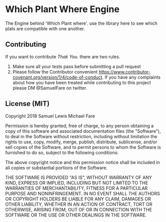 # Which Plant Where Engine

The Engine behind 'Which Plant where'. use the library here to see which plats are compatible with one another.

## Contributing
If you want to contribute *Thak You*. there are two rules. 

1. Make sure all your tests pass before submitting a pull request
2. Please follow the Contributor convenient https://www.contributor-covenant.org/version/1/4/code-of-conduct. If you have any complaints about how you have been treated while contributing to this project please DM @SamuelFare on twitter.  

## License (MIT)
Copyright 2018 Samuel Lewis Michael Fare

Permission is hereby granted, free of charge, to any person obtaining a copy of this software and associated documentation files (the "Software"), to deal in the Software without restriction, including without limitation the rights to use, copy, modify, merge, publish, distribute, sublicense, and/or sell copies of the Software, and to permit persons to whom the Software is furnished to do so, subject to the following conditions:

The above copyright notice and this permission notice shall be included in all copies or substantial portions of the Software.

THE SOFTWARE IS PROVIDED "AS IS", WITHOUT WARRANTY OF ANY KIND, EXPRESS OR IMPLIED, INCLUDING BUT NOT LIMITED TO THE WARRANTIES OF MERCHANTABILITY, FITNESS FOR A PARTICULAR PURPOSE AND NONINFRINGEMENT. IN NO EVENT SHALL THE AUTHORS OR COPYRIGHT HOLDERS BE LIABLE FOR ANY CLAIM, DAMAGES OR OTHER LIABILITY, WHETHER IN AN ACTION OF CONTRACT, TORT OR OTHERWISE, ARISING FROM, OUT OF OR IN CONNECTION WITH THE SOFTWARE OR THE USE OR OTHER DEALINGS IN THE SOFTWARE.
